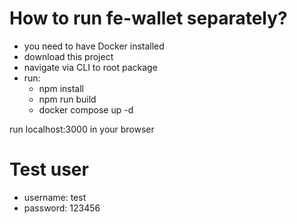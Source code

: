 # How to run fe-wallet separately?

- you need to have Docker installed
- download this project
- navigate via CLI to root package
- run:
  - npm install
  - npm run build
  - docker compose up -d

run localhost:3000 in your browser

# Test user

- username: test
- password: 123456
